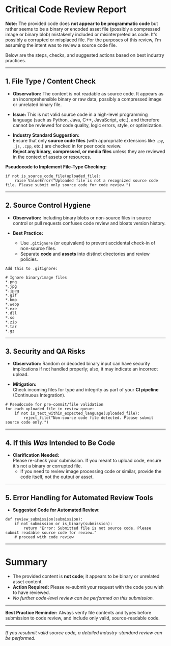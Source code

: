 # Critical Code Review Report

**Note:** The provided code does **not appear to be programmatic code** but rather seems to be a binary or encoded asset file (possibly a compressed image or binary blob) mistakenly included or misinterpreted as code. It's possibly a corrupted or misplaced file. For the purposes of this review, I'm assuming the intent was to review a source code file.

Below are the steps, checks, and suggested actions based on best industry practices.

---

## 1. File Type / Content Check

- **Observation:** The content is not readable as source code. It appears as an incomprehensible binary or raw data, possibly a compressed image or unrelated binary file.

- **Issue:** This is not valid source code in a high-level programming language (such as Python, Java, C++, JavaScript, etc.), and therefore cannot be reviewed for code quality, logic errors, style, or optimization.

- **Industry Standard Suggestion:**  
  Ensure that only **source code files** (with appropriate extensions like `.py`, `.js`, `.cpp`, etc.) are checked in for peer code review.  
  **Reject any binary, compressed, or media files** unless they are reviewed in the context of assets or resources.

**Pseudocode to Implement File-Type Checking:**
```pseudo
if not is_source_code_file(uploaded_file):
    raise ValueError("Uploaded file is not a recognized source code file. Please submit only source code for code review.")
```

---

## 2. Source Control Hygiene

- **Observation:** Including binary blobs or non-source files in source control or pull requests confuses code review and bloats version history.

- **Best Practice:**  
  - Use `.gitignore` (or equivalent) to prevent accidental check-in of non-source files.
  - Separate **code** and **assets** into distinct directories and review policies.

```pseudo
Add this to .gitignore:

# Ignore binary/image files
*.png
*.jpg
*.jpeg
*.gif
*.bmp
*.webp
*.exe
*.dll
*.so
*.zip
*.tar
*.gz
```

---

## 3. Security and QA Risks

- **Observation:** Random or decoded binary input can have security implications if not handled properly; also, it may indicate an incorrect upload.

- **Mitigation:**  
  Check incoming files for type and integrity as part of your **CI pipeline** (Continuous Integration).

```pseudo
# Pseudocode for pre-commit/file validation
for each uploaded_file in review_queue:
    if not is_text_within_expected_language(uploaded_file):
        reject_file("Non-source code file detected. Please submit source code only.")
```

---

## 4. If this *Was* Intended to Be Code

- **Clarification Needed:**  
  Please re-check your submission. If you meant to upload code, ensure it's not a binary or corrupted file.  
  - If you need to review image processing code or similar, provide the code itself, not the output or asset.

---

## 5. Error Handling for Automated Review Tools

- **Suggested Code for Automated Review:**
```pseudo
def review_submission(submission):
    if not submission or is_binary(submission):
        return "Error: Submitted file is not source code. Please submit readable source code for review."
    # proceed with code review
```

---

# **Summary**

- The provided content is **not code**; it appears to be binary or unrelated asset content.
- **Action Required:** Please re-submit your request with the code you wish to have reviewed.
- *No further code-level review can be performed on this submission.*

---

**Best Practice Reminder:** Always verify file contents and types before submission to code review, and include only valid, source-readable code.

---

*If you resubmit valid source code, a detailed industry-standard review can be performed.*
